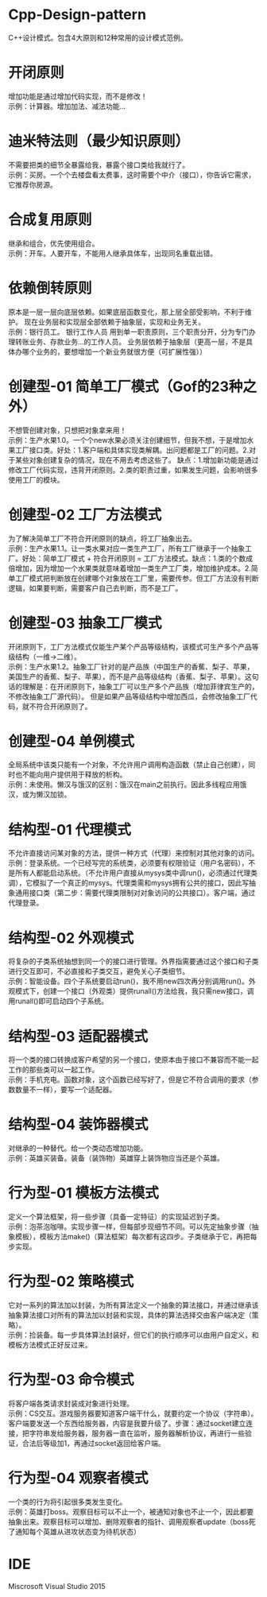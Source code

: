 # Cpp-Design-pattern
C++设计模式。包含4大原则和12种常用的设计模式范例。
# 开闭原则
增加功能是通过增加代码实现，而不是修改！<br>示例：计算器。增加加法、减法功能...
# 迪米特法则（最少知识原则）
不需要把类的细节全暴露给我，暴露个接口类给我就行了。<br>示例：买房。一个个去楼盘看太费事，这时需要个中介（接口），你告诉它需求，它推荐你房源。
# 合成复用原则
继承和组合，优先使用组合。<br>示例：开车。人要开车，不能用人继承具体车，出现同名重载出错。
# 依赖倒转原则
原本是一层一层向底层依赖。如果底层函数变化，那上层全部受影响，不利于维护。
现在业务层和实现层全部依赖于抽象层，实现和业务无关。<br>示例：银行员工。
银行工作人员 用到单一职责原则，三个职责分开，分为专门办理转账业务、存款业务...的工作人员。
业务层依赖于抽象层（更高一层，不是具体办哪个业务的，要想增加一个新业务就很方便（可扩展性强））
# 创建型-01 简单工厂模式（Gof的23种之外）
不想管创建对象，只想把对象拿来用！<br>示例：生产水果1.0。一个个new水果必须关注创建细节，但我不想，于是增加水果工厂接口类。好处：1.客户端和具体实现类解耦。出问题都是工厂的问题。2.对于某些对象创建复杂的情况，现在不用去考虑这些了。
缺点：1.增加新功能是通过修改工厂代码实现，违背开闭原则。2.类的职责过重，如果发生问题，会影响很多使用工厂的模块。
# 创建型-02 工厂方法模式
为了解决简单工厂不符合开闭原则的缺点，将工厂抽象出去。<br>示例：生产水果1.1。让一类水果对应一类生产工厂，所有工厂继承于一个抽象工厂。好处：简单工厂模式 + 符合开闭原则 = 工厂方法模式。缺点：1.类的个数成倍增加，因为增加一个水果类就意味着增加一类生产工厂类，增加维护成本。2.简单工厂模式把判断放在创建哪个对象放在工厂里，需要传参。但工厂方法没有判断逻辑，如果要判断，需要客户自己去判断，而不是工厂。
# 创建型-03 抽象工厂模式
开闭原则下，工厂方法模式仅能生产某个产品等级结构，该模式可生产多个产品等级结构（一维->二维）。<br>示例：生产水果1.2。抽象工厂针对的是产品族（中国生产的香蕉、梨子、苹果，美国生产的香蕉、梨子、苹果），而不是产品等级结构（香蕉、梨子、苹果）。这句话的理解是：在开闭原则下，抽象工厂可以生产多个产品族（增加菲律宾生产的，不修改抽象工厂源代码）。
但是如果产品等级结构中增加西瓜，会修改抽象工厂代码，就不符合开闭原则了。
# 创建型-04 单例模式
全局系统中该类只能有一个对象，不允许用户调用构造函数（禁止自己创建），同时也不能向用户提供用于释放的析构。<br>示例：未使用。懒汉与饿汉的区别：饿汉在main之前执行。因此多线程应用饿汉，或为懒汉加锁。
# 结构型-01 代理模式
不允许直接访问某对象的方法，提供一种方式（代理）来控制对其他对象的访问。<br>示例：登录系统。一个已经写完的系统类，必须要有权限验证（用户名密码），不是所有人都能启动系统。（不允许用户直接从mysys类中调run()，必须通过代理类调），它模拟了一个真正的mysys。代理类需和mysys拥有公共的接口，因此写抽象通用接口类（第二步：需要代理类限制对对象访问的公共接口）。客户端，通过代理登录。
# 结构型-02 外观模式
将复杂的子类系统抽想到同一个的接口进行管理。外界指需要通过这个接口和子类进行交互即可，不必直接和子类交互，避免关心子类细节。<br>示例：智能设备。四个子系统要启动run()，我不用new四次再分别调用run()。外观模式下，创建一个接口（外观类）提供runall()方法给我，我只需new接口，调用runall()即可启动四个子系统。
# 结构型-03 适配器模式
将一个类的接口转换成客户希望的另一个接口，使原本由于接口不兼容而不能一起工作的那些类可以一起工作。<br>示例：手机充电。函数对象，这个函数已经写好了，但是它不符合调用的要求（参数数量不一样），要写一个适配器。
# 结构型-04 装饰器模式
对继承的一种替代。给一个类动态增加功能。<br>示例：英雄买装备。装备（装饰物）英雄穿上装饰物应当还是个英雄。
# 行为型-01 模板方法模式
定义一个算法框架，将一些步骤（具备一定特征）的实现延迟到子类。<br>示例：泡茶泡咖啡。实现步骤一样，但每部步现细节不同。可以先定抽象步骤（抽象模板），模板方法make()（算法框架）每次都有这四步。子类继承于它，再把每步实现。
# 行为型-02 策略模式
它对一系列的算法加以封装，为所有算法定义一个抽象的算法接口，并通过继承该抽象算法接口对所有的算法加以封装和实现，具体的算法选择交由客户端决定（策略）。<br>示例：捡装备。每一步具体算法封装好，但它们的执行顺序可以由用户自定义，和模板方法模式正好反过来。
# 行为型-03 命令模式
将客户端各类请求封装成对象进行处理。<br>示例：CS交互。游戏服务器要知道客户端干什么，就要约定一个协议（字符串）。客户端要发送一个东西给服务器，内容是我要升级了。步骤：通过socket建立连接，把字符串发给服务器，服务器一直在监听，服务器解析协议，再进行一些验证，合法后等级加1，再通过socket返回给客户端。
# 行为型-04 观察者模式
一个类的行为将引起很多类发生变化。<br>示例：英雄打boss。观察目标可以不止一个，被通知对象也不止一个，因此都要抽象出来。观察目标可以增加、删除观察者的指针、调用观察者update（boss死了通知每个英雄从进攻状态变为待机状态）
# IDE
Miscrosoft Visual Studio 2015


